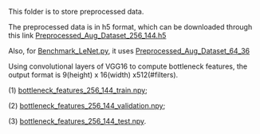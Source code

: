 This folder is to store preprocessed data.

The preprocessed data is in h5 format, which can be downloaded through this link [Preprocessed_Aug_Dataset_256_144.h5](https://drive.google.com/open?id=0B2ifRtIZ8FKkOXN4aHZ6MkpGRGM)

Also, for [Benchmark_LeNet.py](https://github.com/jundongq/Nature-Conservancy-Fisheries-Monitoring/blob/master/Code/Benchmark_LeNet.py), it uses [Preprocessed_Aug_Dataset_64_36](https://drive.google.com/file/d/0B5GeY7F_KkBReWUtaDRYcFA0UTA/view?usp=sharing)

Using convolutional layers of VGG16 to compute bottleneck features, the output format is 9(height) x 16(width) x512(#filters).

(1) [bottleneck_features_256_144_train.npy](https://drive.google.com/open?id=0B2ifRtIZ8FKkRlpZWFh5akhwSDQ); 

(2) [bottleneck_features_256_144_validation.npy](https://drive.google.com/open?id=0B2ifRtIZ8FKkakZReDBhU2JNMGM);

(3) [bottleneck_features_256_144_test.npy](https://drive.google.com/open?id=0B2ifRtIZ8FKkVEVhaGd5VVU1M3M).
